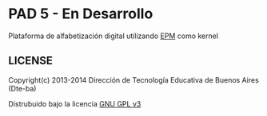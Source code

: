 # PAD 5 - En Desarrollo

Plataforma de alfabetización digital utilizando [EPM](https://github.com/Dte-ba/epm) como kernel

## LICENSE

Copyright(c) 2013-2014 Dirección de Tecnología Educativa de Buenos Aires (Dte-ba)

Distrubuido bajo la licencia [GNU GPL v3](http://www.gnu.org/licenses/gpl-3.0.html)
